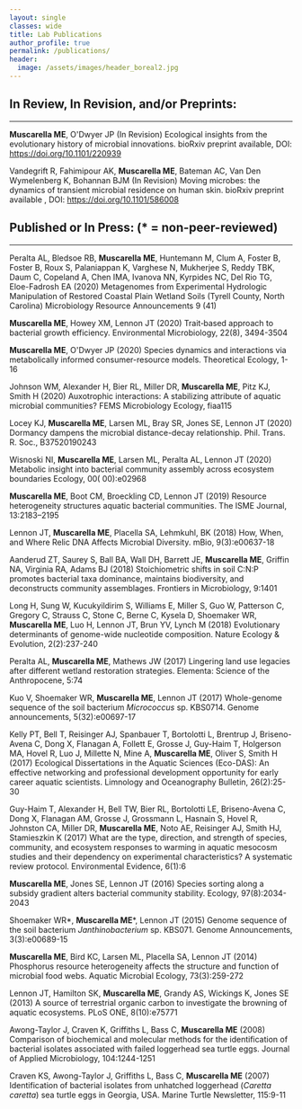 ```yaml
---
layout: single
classes: wide
title: Lab Publications
author_profile: true
permalink: /publications/
header:
  image: /assets/images/header_boreal2.jpg
---
```


## In Review, In Revision, and/or Preprints:
---

**Muscarella ME**, O'Dwyer JP (In Revision) 
Ecological insights from the evolutionary history of microbial innovations. 
bioRxiv preprint available, DOI: https://doi.org/10.1101/220939 

Vandegrift R, Fahimipour AK, **Muscarella ME**, Bateman AC, Van Den Wymelenberg K, 
Bohannan BJM (In Revision)
Moving microbes: the dynamics of transient microbial residence on human skin.
bioRxiv preprint available , DOI: https://doi.org/10.1101/586008 


## Published or In Press: (* = non-peer-reviewed)
---

Peralta AL, Bledsoe RB, **Muscarella ME**, Huntemann M, Clum A, Foster B, Foster B, Roux S, Palaniappan K, Varghese N, Mukherjee S, Reddy TBK,  Daum C, Copeland A, Chen IMA, Ivanova NN, Kyrpides NC, Del Rio TG, Eloe-Fadrosh EA (2020)
Metagenomes from Experimental Hydrologic Manipulation of Restored Coastal Plain Wetland Soils (Tyrell County, North Carolina)
Microbiology Resource Announcements 9 (41)

**Muscarella ME**, Howey XM, Lennon JT (2020) 
Trait‐based approach to bacterial growth efficiency.
Environmental Microbiology, 22(8), 3494-3504

**Muscarella ME**, O'Dwyer JP (2020) 
Species dynamics and interactions via metabolically informed consumer-resource models. 
Theoretical Ecology, 1-16

Johnson WM, Alexander H, Bier RL, Miller DR, **Muscarella ME**, Pitz KJ, Smith H (2020)
Auxotrophic interactions: A stabilizing attribute of aquatic microbial communities?
FEMS Microbiology Ecology, fiaa115

Locey KJ, **Muscarella ME**, Larsen ML, Bray SR, Jones SE, Lennon JT (2020)
Dormancy dampens the microbial distance-decay relationship.
Phil. Trans. R. Soc., B37520190243

Wisnoski NI, **Muscarella ME**, Larsen ML, Peralta AL, Lennon JT (2020)
Metabolic insight into bacterial community assembly across ecosystem boundaries
Ecology, 00( 00):e02968

**Muscarella ME**, Boot CM, Broeckling CD, Lennon JT (2019) 
Resource heterogeneity structures aquatic bacterial communities. 
The ISME Journal, 13:2183–2195

Lennon JT, **Muscarella ME**, Placella SA, Lehmkuhl, BK (2018)
How, When, and Where Relic DNA Affects Microbial Diversity.
mBio, 9(3):e00637-18

Aanderud ZT, Saurey S, Ball BA, Wall DH, Barrett JE, **Muscarella ME**, Griffin NA, Virginia RA, Adams BJ (2018) 
Stoichiometric shifts in soil C:N:P promotes bacterial taxa dominance, maintains biodiversity, and deconstructs community assemblages. 
Frontiers in Microbiology, 9:1401

Long H, Sung W, Kucukyildirim S, Williams E, Miller S, Guo W, Patterson C, Gregory C, Strauss C, Stone C, 
Berne C, Kysela D, Shoemaker WR, **Muscarella ME**, Luo H, Lennon JT, Brun YV, Lynch M (2018) 
Evolutionary determinants of genome-wide nucleotide composition. 
Nature Ecology \& Evolution, 2(2):237-240

Peralta AL, **Muscarella ME**, Mathews JW (2017) 
Lingering land use legacies after different wetland restoration strategies.
Elementa: Science of the Anthropocene, 5:74

Kuo V, Shoemaker WR, **Muscarella ME**, Lennon JT (2017) 
Whole-genome sequence of the soil bacterium *Micrococcus* sp. KBS0714.
Genome announcements, 5(32):e00697-17

Kelly PT, Bell T, Reisinger AJ, Spanbauer T, Bortolotti L, Brentrup J, Briseno-Avena C, Dong X,  Flanagan A, Follett E, Grosse J, Guy-Haim T, 
Holgerson MA, Hovel R, Luo J, Millette N, Mine A, **Muscarella ME**, Oliver S, Smith H (2017) 
Ecological Dissertations in the Aquatic Sciences (Eco-DAS): An effective networking and professional development opportunity for early career aquatic scientists.
Limnology and Oceanography Bulletin, 26(2):25-30

Guy-Haim T, Alexander H, Bell TW, Bier RL, Bortolotti LE, Briseno-Avena C,
Dong X, Flanagan AM, Grosse J, Grossmann L, Hasnain S, Hovel R, Johnston CA,
Miller DR, **Muscarella ME**, Noto AE, Reisinger AJ, Smith HJ, Stamieszkin K
(2017) What are the type, direction, and strength of species, community, and
ecosystem responses to warming in aquatic mesocosm studies and their dependency
on experimental characteristics? A systematic review protocol.
Environmental Evidence, 6(1):6

**Muscarella ME**, Jones SE, Lennon JT (2016) Species sorting along a
subsidy gradient alters bacterial community stability. Ecology, 97(8):2034-2043

Shoemaker WR*, **Muscarella ME***, Lennon JT (2015) Genome sequence of the
soil bacterium *Janthinobacterium* sp. KBS071. Genome Announcements,
3(3):e00689-15

**Muscarella ME**, Bird KC, Larsen ML, Placella SA, Lennon JT (2014)
Phosphorus resource heterogeneity affects the structure and function of
microbial food webs. Aquatic Microbial Ecology, 73(3):259-272

Lennon JT, Hamilton SK, **Muscarella ME**, Grandy AS, Wickings K, Jones SE
(2013) A source of terrestrial organic carbon to investigate the browning of
aquatic ecosystems. PLoS ONE, 8(10):e75771

Awong-Taylor J, Craven K, Griffiths L, Bass C, **Muscarella ME** (2008)
Comparison of biochemical and molecular methods for the identification of
bacterial isolates associated with failed loggerhead sea turtle eggs. Journal of
Applied Microbiology, 104:1244-1251

Craven KS, Awong-Taylor J, Griffiths L, Bass C, **Muscarella ME** (2007)
Identification of bacterial isolates from unhatched loggerhead
(*Caretta caretta*) sea turtle eggs in Georgia, USA.
Marine Turtle Newsletter, 115:9-11
